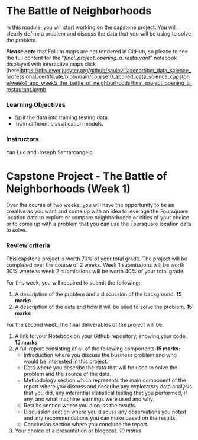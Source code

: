 # The Battle of Neighborhoods
In this module, you will start working on the capstone project. You will clearly define a problem and discuss the data that you will be using to solve the problem.

*__Please note__* that Folium maps are not rendered in GitHub, so please to see the full content for the "_final_project_opening_a_restaurant_" notebook displayed with interactive maps click [here]https://nbviewer.jupyter.org/github/saulovillasenor/ibm_data_science_professional_certificate/blob/main/course10_applied_data_science_capstone/week4_and_week5_the_battle_of_neighborhoods/final_project_opening_a_restaurant.ipynb

### Learning Objectives
- Split the data into training testing data.
- Train different classification models.

### Instructors
Yan Luo and Joseph Santarcangelo

# Capstone Project - The Battle of Neighborhoods (Week 1)

Over the course of two weeks, you will have the opportunity to be as creative as you want and come up with an idea to leverage the Foursquare location data to explore or compare neighborhoods or cities of your choice or to come up with a problem that you can use the Foursquare location data to solve.

### Review criteria 
This capstone project is worth 70% of your total grade. The project will be completed over the course of 2 weeks.  Week 1 submissions will be worth 30% whereas week 2 submissions will be worth 40% of your total grade.

For this week, you will required to submit the following:

1. A description of the problem and a discussion of the background. __15 marks__
2. A description of the data and how it will be used to solve the problem. __15 marks__

For the second week, the final deliverables of the project will be:
1. A link to your Notebook on your Github repository, showing your code. __15 marks__
2. A full report consisting of all of the following components __15 marks__:
	- Introduction where you discuss the business problem and who would be interested in this project.
	- Data where you describe the data that will be used to solve the problem and the source of the data.
	- Methodology section which represents the main component of the report where you discuss and describe any exploratory data analysis that you did, any inferential statistical testing that you performed, if any, and what machine learnings were used and why.
	- Results section where you discuss the results.
	- Discussion section where you discuss any observations you noted and any recommendations you can make based on the results.
	- Conclusion section where you conclude the report.
3. Your choice of a presentation or blogpost. _10 marks_